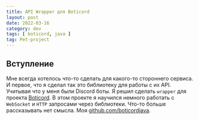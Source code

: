 ```yaml
---
title: API Wrapper для Boticord
layout: post
date: 2022-03-16
category: dev
tags: [ boticord, java ]
tag: Pet-project
---
```


## Вступление

Мне всегда хотелось что-то сделать для какого-то стороннего сервиса. И первое, что я сделал так это библиотеку для
работы с их API. Учитывая что у меня были Discord боты. Я решил сделать `wrapper` для проекта [Boticord](https://boticord.top/).
В этом проекте я научился немного работать с `WebSocket` и `HTTP` запросами через библиотеки. Что-то больше рассказывать
нет смысла. Моя [github.com/boticordjava](https://github.com/boticord/boticordjava).